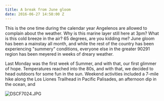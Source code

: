 ```yaml
---
title: A break from June gloom
date: 2016-06-27 14:58:00 Z
---
```


This is the one time during the calendar year Angelenos are allowed to complain about the weather. Why is this marine layer still here at 3pm? What is this cold breeze in the air? 65 degrees, are you kidding me? June gloom has been a mainstay all month, and while the rest of the country has been experiencing "summery" conditions, everyone else in the greater 90291 region has been meyered in weeks of dreary weather.

Last Monday was the first week of Summer, and with that, our first glimmer of hope. Temperatures reached into the 80s, and with that, we decided to head outdoors for some fun in the sun. Weekend activities included a 7-mile hike along the Los Liones Trailhead in Pacific Palisades, an afternoon dip in the ocean, and 

![DSCF7024.JPG](/uploads/DSCF7024.JPG)